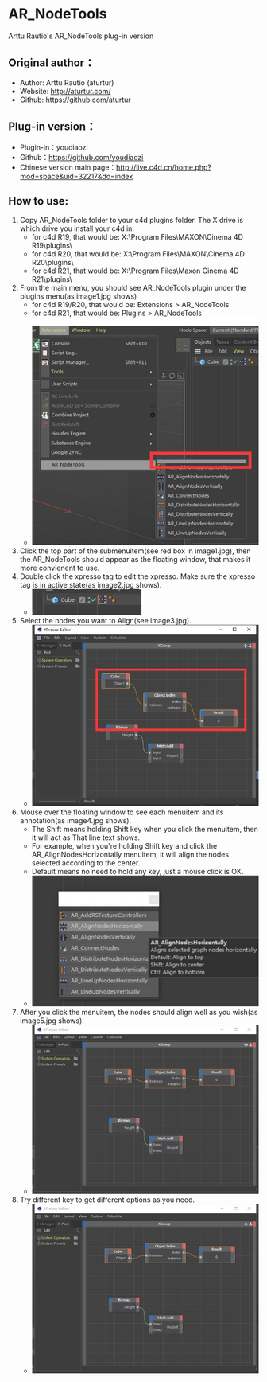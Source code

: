 # AR_NodeTools
Arttu Rautio's AR_NodeTools plug-in version

## Original author：
- Author: Arttu Rautio (aturtur)
- Website: http://aturtur.com/
- Github: https://github.com/aturtur
    
## Plug-in version：
- Plugin-in：youdiaozi
- Github：https://github.com/youdiaozi
- Chinese version main page：http://live.c4d.cn/home.php?mod=space&uid=32217&do=index

## How to use:
1. Copy AR_NodeTools folder to your c4d plugins folder. The X drive is which drive you install your c4d in.
    - for c4d R19, that would be: X:\Program Files\MAXON\Cinema 4D R19\plugins\
    - for c4d R20, that would be: X:\Program Files\MAXON\Cinema 4D R20\plugins\
    - for c4d R21, that would be: X:\Program Files\Maxon Cinema 4D R21\plugins\
2. From the main menu, you should see AR_NodeTools plugin under the plugins menu(as image1.jpg shows)
    - for c4d R19/R20, that would be: Extensions > AR_NodeTools
    - for c4d R21, that would be: Plugins > AR_NodeTools
    - ![image1](https://github.com/youdiaozi/AR_NodeTools-Plugin/blob/master/How%20to%20use/image1.jpg)
3. Click the top part of the submenuitem(see red box in image1.jpg), then the AR_NodeTools should appear as the floating window, that makes it more convienent to use.
4. Double click the xpresso tag to edit the xpresso. Make sure the xpresso tag is in active state(as image2.jpg shows).
    - ![image2](https://github.com/youdiaozi/AR_NodeTools-Plugin/blob/master/How%20to%20use/image2.jpg)
5. Select the nodes you want to Align(see image3.jpg).
    - ![image3](https://github.com/youdiaozi/AR_NodeTools-Plugin/blob/master/How%20to%20use/image3.jpg)
6. Mouse over the floating window to see each menuitem and its annotation(as image4.jpg shows). 
    - The Shift means holding Shift key when you click the menuitem, then it will act as That line text shows.
    - For example, when you're holding Shift key and click the AR_AlignNodesHorizontally menuitem, it will align the nodes selected according to the center.
    - Default means no need to hold any key, just a mouse click is OK.
    - ![image4](https://github.com/youdiaozi/AR_NodeTools-Plugin/blob/master/How%20to%20use/image4.jpg)
7. After you click the menuitem, the nodes should align well as you wish(as image5.jpg shows).
    - ![image5](https://github.com/youdiaozi/AR_NodeTools-Plugin/blob/master/How%20to%20use/image5.jpg)
8. Try different key to get different options as you need.
    - ![image6](https://github.com/youdiaozi/AR_NodeTools-Plugin/blob/master/How%20to%20use/image6.jpg)
